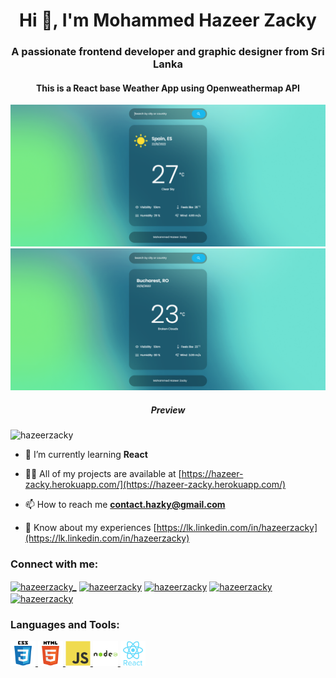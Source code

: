 <h1 align="center">Hi 👋, I'm Mohammed Hazeer Zacky</h1>
<h3 align="center">A passionate frontend developer and graphic designer from Sri Lanka</h3>
<h4 align="center">This is a React base Weather App using Openweathermap API</h4>



![Pic!](GitHubImg/2.png)
![Pic!](GitHubImg/1.png)
<h5 align="center">Preview</h5>

<p align="left"> <img src="https://komarev.com/ghpvc/?username=hazeerzacky&label=Profile%20views&color=0e75b6&style=flat" alt="hazeerzacky" /> </p>

- 🌱 I’m currently learning **React**

- 👨‍💻 All of my projects are available at [https://hazeer-zacky.herokuapp.com/](https://hazeer-zacky.herokuapp.com/)

- 📫 How to reach me **contact.hazky@gmail.com**

- 📄 Know about my experiences [https://lk.linkedin.com/in/hazeerzacky](https://lk.linkedin.com/in/hazeerzacky)

<h3 align="left">Connect with me:</h3>
<p align="left">
<a href="https://twitter.com/hazeerzacky_" target="blank"><img align="center" src="https://raw.githubusercontent.com/rahuldkjain/github-profile-readme-generator/master/src/images/icons/Social/twitter.svg" alt="hazeerzacky_" height="30" width="40" /></a>
<a href="https://linkedin.com/in/hazeerzacky" target="blank"><img align="center" src="https://raw.githubusercontent.com/rahuldkjain/github-profile-readme-generator/master/src/images/icons/Social/linked-in-alt.svg" alt="hazeerzacky" height="30" width="40" /></a>
<a href="https://fb.com/hazeerzacky" target="blank"><img align="center" src="https://raw.githubusercontent.com/rahuldkjain/github-profile-readme-generator/master/src/images/icons/Social/facebook.svg" alt="hazeerzacky" height="30" width="40" /></a>
<a href="https://instagram.com/hazeerzacky" target="blank"><img align="center" src="https://raw.githubusercontent.com/rahuldkjain/github-profile-readme-generator/master/src/images/icons/Social/instagram.svg" alt="hazeerzacky" height="30" width="40" /></a>
<a href="https://www.behance.net/hazeerzacky" target="blank"><img align="center" src="https://raw.githubusercontent.com/rahuldkjain/github-profile-readme-generator/master/src/images/icons/Social/behance.svg" alt="hazeerzacky" height="30" width="40" /></a>
</p>

<h3 align="left">Languages and Tools:</h3>
<p align="left"> <a href="https://www.w3schools.com/css/" target="_blank" rel="noreferrer"> <img src="https://raw.githubusercontent.com/devicons/devicon/master/icons/css3/css3-original-wordmark.svg" alt="css3" width="40" height="40"/> </a> <a href="https://www.w3.org/html/" target="_blank" rel="noreferrer"> <img src="https://raw.githubusercontent.com/devicons/devicon/master/icons/html5/html5-original-wordmark.svg" alt="html5" width="40" height="40"/> </a> <a href="https://developer.mozilla.org/en-US/docs/Web/JavaScript" target="_blank" rel="noreferrer"> <img src="https://raw.githubusercontent.com/devicons/devicon/master/icons/javascript/javascript-original.svg" alt="javascript" width="40" height="40"/> </a> <a href="https://nodejs.org" target="_blank" rel="noreferrer"> <img src="https://raw.githubusercontent.com/devicons/devicon/master/icons/nodejs/nodejs-original-wordmark.svg" alt="nodejs" width="40" height="40"/> </a> <a href="https://reactjs.org/" target="_blank" rel="noreferrer"> <img src="https://raw.githubusercontent.com/devicons/devicon/master/icons/react/react-original-wordmark.svg" alt="react" width="40" height="40"/> </a> </p>
